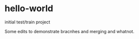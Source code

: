 # hello-world
initial test/train project

Some edits to demonstrate bracnhes and merging and whatnot.
